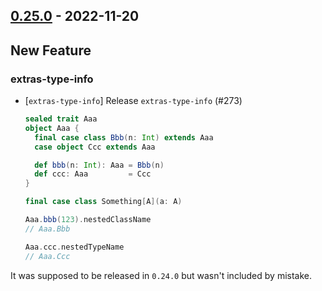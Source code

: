 ## [0.25.0](https://github.com/kevin-lee/extras/issues?utf8=%E2%9C%93&q=is%3Aissue+is%3Aclosed+-label%3Ainvalid+milestone%3Amilestone26) - 2022-11-20

## New Feature
### extras-type-info
* [`extras-type-info`] Release `extras-type-info` (#273)
  ```scala
  sealed trait Aaa
  object Aaa {
    final case class Bbb(n: Int) extends Aaa
    case object Ccc extends Aaa
  
    def bbb(n: Int): Aaa = Bbb(n)
    def ccc: Aaa         = Ccc
  }
  
  final case class Something[A](a: A)
  
  Aaa.bbb(123).nestedClassName
  // Aaa.Bbb
  
  Aaa.ccc.nestedTypeName
  // Aaa.Ccc
  ```
It was supposed to be released in `0.24.0` but wasn't included by mistake.